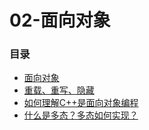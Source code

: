 # 02-面向对象

### 目录

* [面向对象](mian-xiang-dui-xiang.md)
* [重载、重写、隐藏](zhong-zai-zhong-xie-yin-cang.md)
* [如何理解C++是面向对象编程](ru-he-li-jie-c++-shi-mian-xiang-dui-xiang-bian-cheng.md)
* [什么是多态？多态如何实现？](shen-me-shi-duo-tai-duo-tai-ru-he-shi-xian.md)

